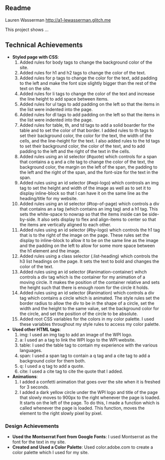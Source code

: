 Readme
---

Lauren Wasserman
http://a1-lewasserman.glitch.me

This project shows ...

## Technical Achievements
- **Styled page with CSS**:
    1. Added rules for body tags to change the background color of the site.
    2. Added rules for h1 and h2 tags to change the color of the text.
    3. Added rules for p tags to change the color for the text, add padding to the left and make the font size slightly bigger than the rest of the text on the site.
    4. Added rules for li tags to change the color of the text and increase the line height to add space between items.
    5. Added rules for ul tags to add padding on the left so that the items in the list were indented into the page.
    6. Added rules for dl tags to add padding on the left so that the items in the list were indented into the page.
    7. Added rules for table, th, and td tags to add a solid boarder for the table and to set the color of that border. I added rules to th tags to set their background color, the color for the text, the width of the cells, and the line-height for the text. I also added rules to the td tags to set their background color, the color of the text, and to add padding to the left and the right of the text in the cells.
    8. Added rules using an id selector (#quote) which controls for a span that contains a q and a cite tag to change the color of the text, the background color, the margin on the left of the span, the padding to the left and the right of the span, and the font-size for the text in the span.
    9. Added rules using an id selector (#wpi-logo) which controsls an img tag to set the height and width of the image as well as to set it to display inline-block so that I can have it on the same line as the heading/title for my website.
    10. Added rules using an id selector (#top-of-page) which controls a div that contains an a tag (which contains an img tag)  and a h1 tag. This sets the white-space to nowrap so that the items inside can be side-by-side. It also sets display to flex and align-items to center so that the items are vertically aligned to each other.
    11. Added rules using an id selector (#by-logo) which controls the h1 tag that is to the right of the image on the page. These rules set the display to inline-block to allow it to be on the same line as the image and the padding on the left to allow for some more space between the h1 element and the image.
    12. Added rules using a class selector (.list-heading) which controls the h3 list headings on the page. It sets the text to bold and changes the color of the text.
    13. Added rules using an id selector (#animation-container) wihch controls a div tag which is the container for my animation of a moving circle. It makes the position of the container relative and sets the height such that there is enough room for the circle it holds.
    14. Added rules using an id selector (#animation) which controls a div tag which contains a circle which is animated. The style rules set the border radius to allow the div to be in the shape of a circle, set the width and the height to the same value, set the background color for the circle, and set the position of the circle to be absolute.
    15. Added root CSS variables for the colors in my color palette. I used these variables throughout my style rules to access my color palette.
- **Used other HTML tags**:
    1. img: I used an img tag to add an image of the WPI logo.
    2. a: I used an a tag to link the WPI logo to the WPI website.
    3. table: I used the table tag to contain my experience with the various languages.
    4. span: I used a span tag to contain a q tag and a cite tag to add a background color for them both.
    5. q: I used a q tag to add a quote.
    6. cite: I used a cite tag to cite the quote that I added.
- **Animations**:
    1. I added a confetti animation that goes over the site when it is freshed for 3 seconds.
    2. I added a dark yellow circle under the WPI logo and title of the page that slowly moves to 900px to the right whenever the page is loaded. It starts on the left of the page. To do this, I made a function which is called whenever the page is loaded. This function, moves the element to the right slowly pixel by pixel.

### Design Achievements
- **Used the Montserrat Font from Google Fonts**: I used Montserrat as the font for the text in my site.
- **Created and Used a Color Palette**: Used color.adobe.com to create a color palette which I used for my site.

